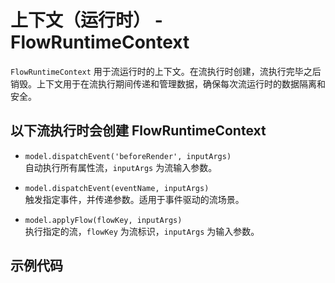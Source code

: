 # 上下文（运行时） - FlowRuntimeContext

`FlowRuntimeContext` 用于流运行时的上下文。在流执行时创建，流执行完毕之后销毁。上下文用于在流执行期间传递和管理数据，确保每次流运行时的数据隔离和安全。

## 以下流执行时会创建 FlowRuntimeContext

- `model.dispatchEvent('beforeRender', inputArgs)`  
  自动执行所有属性流，`inputArgs` 为流输入参数。

- `model.dispatchEvent(eventName, inputArgs)`  
  触发指定事件，并传递参数。适用于事件驱动的流场景。

- `model.applyFlow(flowKey, inputArgs)`  
  执行指定的流，`flowKey` 为流标识，`inputArgs` 为输入参数。

## 示例代码

<code src="./index.tsx"></code>
